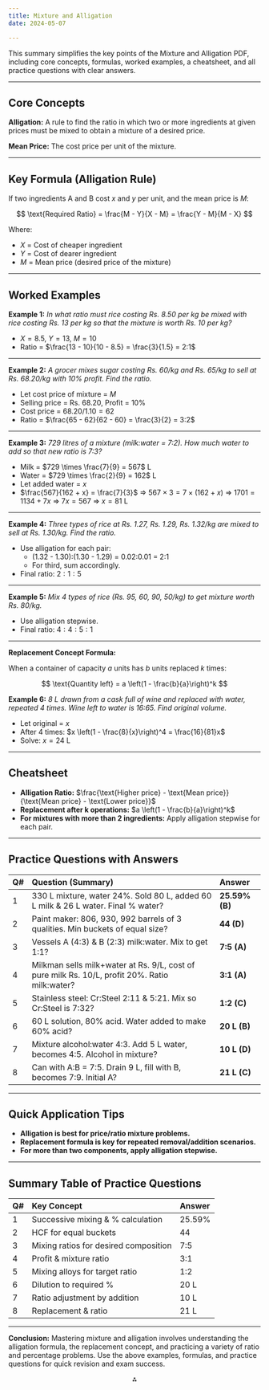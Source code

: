 ```yaml
---
title: Mixture and Alligation
date: 2024-05-07

---
```



This summary simplifies the key points of the Mixture and Alligation PDF, including core concepts, formulas, worked examples, a cheatsheet, and all practice questions with clear answers.

---

## **Core Concepts**

**Alligation:**
A rule to find the ratio in which two or more ingredients at given prices must be mixed to obtain a mixture of a desired price.

**Mean Price:**
The cost price per unit of the mixture.

---

## **Key Formula (Alligation Rule)**

If two ingredients A and B cost $x$ and $y$ per unit, and the mean price is $M$:

$$
\text{Required Ratio} = \frac{M - Y}{X - M} = \frac{Y - M}{M - X}
$$

Where:

- $X$ = Cost of cheaper ingredient
- $Y$ = Cost of dearer ingredient
- $M$ = Mean price (desired price of the mixture)

---

## **Worked Examples**

**Example 1:**
*In what ratio must rice costing Rs. 8.50 per kg be mixed with rice costing Rs. 13 per kg so that the mixture is worth Rs. 10 per kg?*

- $X = 8.5$, $Y = 13$, $M = 10$
- Ratio = $\frac{13 - 10}{10 - 8.5} = \frac{3}{1.5} = 2:1$

---

**Example 2:**
*A grocer mixes sugar costing Rs. 60/kg and Rs. 65/kg to sell at Rs. 68.20/kg with 10% profit. Find the ratio.*

- Let cost price of mixture = $M$
- Selling price = Rs. 68.20, Profit = 10%
- Cost price = $68.20 / 1.10 = 62$
- Ratio = $\frac{65 - 62}{62 - 60} = \frac{3}{2} = 3:2$

---

**Example 3:**
*729 litres of a mixture (milk:water = 7:2). How much water to add so that new ratio is 7:3?*

- Milk = $729 \times \frac{7}{9} = 567$ L
- Water = $729 \times \frac{2}{9} = 162$ L
- Let added water = $x$
- $\frac{567}{162 + x} = \frac{7}{3}$ ⇒ $567 \times 3 = 7 \times (162 + x)$ ⇒ $1701 = 1134 + 7x$ ⇒ $7x = 567$ ⇒ $x = 81$ L

---

**Example 4:**
*Three types of rice at Rs. 1.27, Rs. 1.29, Rs. 1.32/kg are mixed to sell at Rs. 1.30/kg. Find the ratio.*

- Use alligation for each pair:
    - (1.32 - 1.30):(1.30 - 1.29) = 0.02:0.01 = 2:1
    - For third, sum accordingly.
- Final ratio: $2:1:5$

---

**Example 5:**
*Mix 4 types of rice (Rs. 95, 60, 90, 50/kg) to get mixture worth Rs. 80/kg.*

- Use alligation stepwise.
- Final ratio: $4:4:5:1$

---

**Replacement Concept Formula:**

When a container of capacity $a$ units has $b$ units replaced $k$ times:

$$
\text{Quantity left} = a \left(1 - \frac{b}{a}\right)^k
$$

**Example 6:**
*8 L drawn from a cask full of wine and replaced with water, repeated 4 times. Wine left to water is 16:65. Find original volume.*

- Let original = $x$
- After 4 times: $x \left(1 - \frac{8}{x}\right)^4 = \frac{16}{81}x$
- Solve: $x = 24$ L

---

## **Cheatsheet**

- **Alligation Ratio:** $\frac{\text{Higher price} - \text{Mean price}}{\text{Mean price} - \text{Lower price}}$
- **Replacement after k operations:** $a \left(1 - \frac{b}{a}\right)^k$
- **For mixtures with more than 2 ingredients:** Apply alligation stepwise for each pair.

---

## **Practice Questions with Answers**

| Q\# | Question (Summary) | Answer |
| :-- | :-- | :-- |
| 1 | 330 L mixture, water 24%. Sold 80 L, added 60 L milk \& 26 L water. Final % water? | **25.59% (B)** |
| 2 | Paint maker: 806, 930, 992 barrels of 3 qualities. Min buckets of equal size? | **44 (D)** |
| 3 | Vessels A (4:3) \& B (2:3) milk:water. Mix to get 1:1? | **7:5 (A)** |
| 4 | Milkman sells milk+water at Rs. 9/L, cost of pure milk Rs. 10/L, profit 20%. Ratio milk:water? | **3:1 (A)** |
| 5 | Stainless steel: Cr:Steel 2:11 \& 5:21. Mix so Cr:Steel is 7:32? | **1:2 (C)** |
| 6 | 60 L solution, 80% acid. Water added to make 60% acid? | **20 L (B)** |
| 7 | Mixture alcohol:water 4:3. Add 5 L water, becomes 4:5. Alcohol in mixture? | **10 L (D)** |
| 8 | Can with A:B = 7:5. Drain 9 L, fill with B, becomes 7:9. Initial A? | **21 L (C)** |


---

## **Quick Application Tips**

- **Alligation is best for price/ratio mixture problems.**
- **Replacement formula is key for repeated removal/addition scenarios.**
- **For more than two components, apply alligation stepwise.**

---

## **Summary Table of Practice Questions**

| Q\# | Key Concept | Answer |
| :-- | :-- | :-- |
| 1 | Successive mixing \& % calculation | 25.59% |
| 2 | HCF for equal buckets | 44 |
| 3 | Mixing ratios for desired composition | 7:5 |
| 4 | Profit \& mixture ratio | 3:1 |
| 5 | Mixing alloys for target ratio | 1:2 |
| 6 | Dilution to required % | 20 L |
| 7 | Ratio adjustment by addition | 10 L |
| 8 | Replacement \& ratio | 21 L |


---

**Conclusion:**
Mastering mixture and alligation involves understanding the alligation formula, the replacement concept, and practicing a variety of ratio and percentage problems. Use the above examples, formulas, and practice questions for quick revision and exam success.

<div style="text-align: center">⁂</div>

[^1]: Mixture-and-Alligation.pdf

